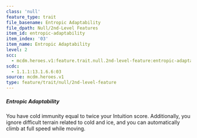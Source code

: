 ```yaml
---
class: 'null'
feature_type: trait
file_basename: Entropic Adaptability
file_dpath: Null/2nd-Level Features
item_id: entropic-adaptability
item_index: '03'
item_name: Entropic Adaptability
level: 2
scc:
  - mcdm.heroes.v1:feature.trait.null.2nd-level-feature:entropic-adaptability
scdc:
  - 1.1.1:13.1.6.6:03
source: mcdm.heroes.v1
type: feature/trait/null/2nd-level-feature
---
```


##### Entropic Adaptability

You have cold immunity equal to twice your Intuition score. Additionally, you ignore difficult terrain related to cold and ice, and you can automatically climb at full speed while moving.
